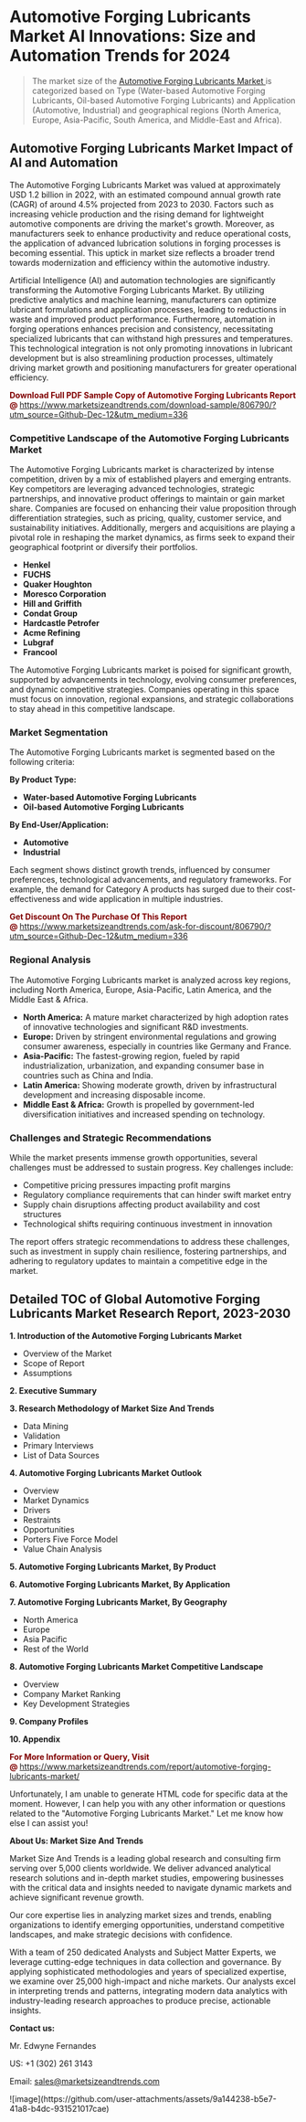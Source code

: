 <H1>Automotive Forging Lubricants Market AI Innovations: Size and Automation Trends for 2024</H1><blockquote><p>The market size of the <a href="https://www.marketsizeandtrends.com/download-sample/806790/?utm_source=Github-Dec-12&amp;utm_medium=336" target="_blank">Automotive Forging Lubricants Market </a>is categorized based on Type (Water-based Automotive Forging Lubricants, Oil-based Automotive Forging Lubricants) and Application (Automotive, Industrial) and geographical regions (North America, Europe, Asia-Pacific, South America, and Middle-East and Africa).</p></blockquote><p><h2>Automotive Forging Lubricants Market Impact of AI and Automation</h2><p>The Automotive Forging Lubricants Market was valued at approximately USD 1.2 billion in 2022, with an estimated compound annual growth rate (CAGR) of around 4.5% projected from 2023 to 2030. Factors such as increasing vehicle production and the rising demand for lightweight automotive components are driving the market's growth. Moreover, as manufacturers seek to enhance productivity and reduce operational costs, the application of advanced lubrication solutions in forging processes is becoming essential. This uptick in market size reflects a broader trend towards modernization and efficiency within the automotive industry.</p><p>Artificial Intelligence (AI) and automation technologies are significantly transforming the Automotive Forging Lubricants Market. By utilizing predictive analytics and machine learning, manufacturers can optimize lubricant formulations and application processes, leading to reductions in waste and improved product performance. Furthermore, automation in forging operations enhances precision and consistency, necessitating specialized lubricants that can withstand high pressures and temperatures. This technological integration is not only promoting innovations in lubricant development but is also streamlining production processes, ultimately driving market growth and positioning manufacturers for greater operational efficiency.</p></p><p><strong><span style="color: #800000;">Download Full PDF Sample Copy of Automotive Forging Lubricants Report @</span>&nbsp;</strong><a href="https://www.marketsizeandtrends.com/download-sample/806790/?utm_source=Github-Dec-12&amp;utm_medium=336">https://www.marketsizeandtrends.com/download-sample/806790/?utm_source=Github-Dec-12&amp;utm_medium=336</a></p><h3>Competitive Landscape of the Automotive Forging Lubricants Market</h3><p>The Automotive Forging Lubricants market is characterized by intense competition, driven by a mix of established players and emerging entrants. Key competitors are leveraging advanced technologies, strategic partnerships, and innovative product offerings to maintain or gain market share. Companies are focused on enhancing their value proposition through differentiation strategies, such as pricing, quality, customer service, and sustainability initiatives. Additionally, mergers and acquisitions are playing a pivotal role in reshaping the market dynamics, as firms seek to expand their geographical footprint or diversify their portfolios.</p><p><strong><p><ul><li>Henkel </li><li> FUCHS </li><li> Quaker Houghton </li><li> Moresco Corporation </li><li> Hill and Griffith </li><li> Condat Group </li><li> Hardcastle Petrofer </li><li> Acme Refining </li><li> Lubgraf </li><li> Francool</p></li></ul></p></strong></p><p>The Automotive Forging Lubricants market is poised for significant growth, supported by advancements in technology, evolving consumer preferences, and dynamic competitive strategies. Companies operating in this space must focus on innovation, regional expansions, and strategic collaborations to stay ahead in this competitive landscape.</p><h3>Market Segmentation</h3><p>The Automotive Forging Lubricants market is segmented based on the following criteria:</p><p><strong>By Product Type:</strong></p><p><strong><p><ul><li>Water-based Automotive Forging Lubricants </li><li> Oil-based Automotive Forging Lubricants</p></li></ul></p></strong></p><p><strong>By End-User/Application:</strong></p><p><strong><p><ul><li>Automotive </li><li> Industrial</p></li></ul></p></strong></p><p>Each segment shows distinct growth trends, influenced by consumer preferences, technological advancements, and regulatory frameworks. For example, the demand for Category A products has surged due to their cost-effectiveness and wide application in multiple industries.</p><p><strong><span style="color: #800000;">Get Discount On The Purchase Of This Report @&nbsp;</span></strong><a href="https://www.marketsizeandtrends.com/ask-for-discount/806790/?utm_source=Github-Dec-12&amp;utm_medium=336">https://www.marketsizeandtrends.com/ask-for-discount/806790/?utm_source=Github-Dec-12&amp;utm_medium=336</a></p><h3>Regional Analysis</h3><p>The Automotive Forging Lubricants market is analyzed across key regions, including North America, Europe, Asia-Pacific, Latin America, and the Middle East &amp; Africa.</p><ul><li><strong>North America:</strong> A mature market characterized by high adoption rates of innovative technologies and significant R&amp;D investments.</li><li><strong>Europe:</strong> Driven by stringent environmental regulations and growing consumer awareness, especially in countries like Germany and France.</li><li><strong>Asia-Pacific:</strong> The fastest-growing region, fueled by rapid industrialization, urbanization, and expanding consumer base in countries such as China and India.</li><li><strong>Latin America:</strong> Showing moderate growth, driven by infrastructural development and increasing disposable income.</li><li><strong>Middle East &amp; Africa:</strong> Growth is propelled by government-led diversification initiatives and increased spending on technology.</li></ul><h3>Challenges and Strategic Recommendations</h3><p>While the market presents immense growth opportunities, several challenges must be addressed to sustain progress. Key challenges include:</p><ul><li>Competitive pricing pressures impacting profit margins</li><li>Regulatory compliance requirements that can hinder swift market entry</li><li>Supply chain disruptions affecting product availability and cost structures</li><li>Technological shifts requiring continuous investment in innovation</li></ul><p>The report offers strategic recommendations to address these challenges, such as investment in supply chain resilience, fostering partnerships, and adhering to regulatory updates to maintain a competitive edge in the market.</p><h2>Detailed TOC of Global Automotive Forging Lubricants Market Research Report, 2023-2030</h2><p><strong>1. Introduction of the Automotive Forging Lubricants Market</strong></p><ul><li>Overview of the Market</li><li>Scope of Report</li><li>Assumptions&nbsp;</li></ul><p><strong>2. Executive Summary</strong></p><p><strong>3. Research Methodology of <strong>Market Size And Trends</strong></strong></p><ul><li>Data Mining</li><li>Validation</li><li>Primary Interviews</li><li>List of Data Sources&nbsp;</li></ul><p><strong>4. Automotive Forging Lubricants Market Outlook</strong></p><ul><li>Overview</li><li>Market Dynamics</li><li>Drivers</li><li>Restraints</li><li>Opportunities</li><li>Porters Five Force Model</li><li>Value Chain Analysis&nbsp;</li></ul><p><strong>5. Automotive Forging Lubricants Market, By Product</strong></p><p><strong>6. Automotive Forging Lubricants Market, By Application</strong></p><p><strong>7. Automotive Forging Lubricants Market, By Geography</strong></p><ul><li>North America</li><li>Europe</li><li>Asia Pacific</li><li>Rest of the World&nbsp;</li></ul><p><strong>8. Automotive Forging Lubricants Market Competitive Landscape</strong></p><ul><li>Overview</li><li>Company Market Ranking</li><li>Key Development Strategies&nbsp;</li></ul><p><strong>9. Company Profiles</strong></p><p><strong>10. Appendix</strong></p><p><strong><span style="color: #800000;">For More Information or Query, Visit @&nbsp;</span></strong><a href="https://www.marketsizeandtrends.com/report/automotive-forging-lubricants-market/">https://www.marketsizeandtrends.com/report/automotive-forging-lubricants-market/</a></p><p>Unfortunately, I am unable to generate HTML code for specific data at the moment. However, I can help you with any other information or questions related to the "Automotive Forging Lubricants Market." Let me know how else I can assist you!</p><p><strong>About Us:&nbsp;Market Size And Trends</strong></p><p>Market Size And Trends&nbsp;is a leading global research and consulting firm serving over 5,000 clients worldwide. We deliver advanced analytical research solutions and in-depth market studies, empowering businesses with the critical data and insights needed to navigate dynamic markets and achieve significant revenue growth.</p><p>Our core expertise lies in analyzing market sizes and trends, enabling organizations to identify emerging opportunities, understand competitive landscapes, and make strategic decisions with confidence.</p><p>With a team of 250 dedicated Analysts and Subject Matter Experts, we leverage cutting-edge techniques in data collection and governance. By applying sophisticated methodologies and years of specialized expertise, we examine over 25,000 high-impact and niche markets. Our analysts excel in interpreting trends and patterns, integrating modern data analytics with industry-leading research approaches to produce precise, actionable insights.</p><p><strong>Contact us:</strong></p><p>Mr. Edwyne Fernandes</p><p>US: +1 (302) 261 3143</p><p>Email: <a href="mailto:sales@marketsizeandtrends.com">sales@marketsizeandtrends.com</a>&nbsp;</p>
![image](https://github.com/user-attachments/assets/9a144238-b5e7-41a8-b4dc-931521017cae)
